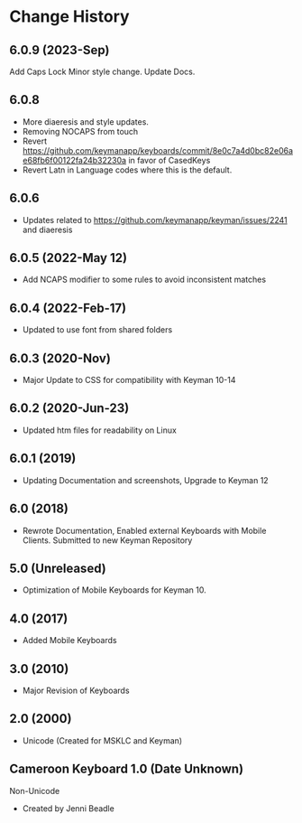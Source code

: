 Change History
=======================
6.0.9 (2023-Sep)
-----------------
Add Caps Lock
Minor style change.
Update Docs.

6.0.8
-----------------
* More diaeresis and style updates.
* Removing NOCAPS from touch
* Revert https://github.com/keymanapp/keyboards/commit/8e0c7a4d0bc82e06ae68fb6f00122fa24b32230a in favor of CasedKeys
* Revert Latn in Language codes where this is the default.

6.0.6
-----------------
* Updates related to https://github.com/keymanapp/keyman/issues/2241 and diaeresis

6.0.5 (2022-May 12)
-------------------
* Add NCAPS modifier to some rules to avoid inconsistent matches

6.0.4 (2022-Feb-17)
-----------------
* Updated to use font from shared folders

6.0.3 (2020-Nov)
-----------------
* Major Update to CSS for compatibility with Keyman 10-14

6.0.2 (2020-Jun-23)
-----------------
* Updated htm files for readability on Linux

6.0.1 (2019)
-----------------
* Updating Documentation and screenshots, Upgrade to Keyman 12

6.0 (2018)
-----------------
* Rewrote Documentation, Enabled external Keyboards with Mobile Clients. Submitted to new Keyman Repository

5.0 (Unreleased)
-----------------
* Optimization of Mobile Keyboards for Keyman 10.

4.0 (2017)
-----------------
* Added Mobile Keyboards

3.0 (2010)
-----------------
* Major Revision of Keyboards

2.0 (2000)
-----------------
* Unicode (Created for MSKLC and Keyman)

Cameroon Keyboard 1.0 (Date Unknown)
-----------------

Non-Unicode

* Created by Jenni Beadle

